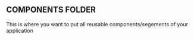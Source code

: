 ## COMPONENTS FOLDER

This is where you want to put all reusable components/segements of your application
